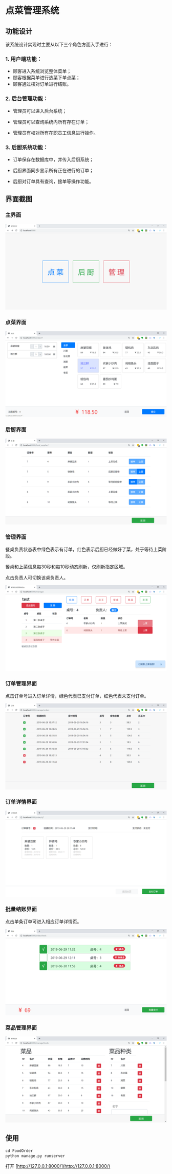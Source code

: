 # 点菜管理系统



## 功能设计

该系统设计实现时主要从以下三个角色方面入手进行：

### 1. 用户端功能：

- 顾客进入系统浏览整体菜单；
- 顾客根据菜单进行选菜下单点菜；
- 顾客通过核对订单进行结账。

### 2. 后台管理功能：

- 管理员可以进入后台系统；

- 管理员可以查询系统内所有存在订单；

- 管理员有权对所有在职员工信息进行操作。

### 3. 后厨系统功能：

- 订单保存在数据库中，并传入后厨系统；

- 后厨界面同步显示所有正在进行的订单；

- 后厨对订单具有查询，接单等操作功能。



## 界面截图

### 主界面

![主界面](README/主界面.png)



### 点菜界面

![](README/点菜界面.png)



### 后厨界面

![后厨界面](README/后厨界面.png)



### 管理界面

餐桌负责状态表中绿色表示有订单，红色表示后厨已经做好了菜，处于等待上菜阶段。

餐桌和上菜信息每30秒和每10秒动态刷新，仅刷新指定区域。

点击负责人可切换该桌负责人。

![管理界面](README/管理界面.png)



### 订单管理界面

点击订单号进入订单详情，绿色代表已支付订单，红色代表未支付订单。

![订单管理界面](README/订单管理界面.png)



### 订单详情界面

![订单详情界面](README/订单详情界面.png)



### 批量结账界面

点击单条订单可进入相应订单详情页。

![批量结账页面](README/批量结账界面.png)



### 菜品管理界面

![菜品管理界面](README/菜品管理界面.png)



## 使用

```shell
cd FoodOrder
python manage.py runserver
```

打开 [http://127.0.0.1:8000/](http://127.0.0.1:8000/)
